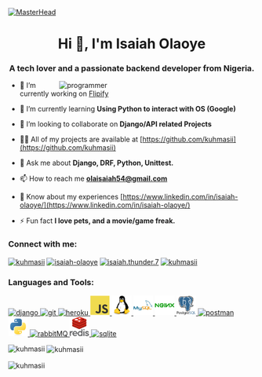 [![MasterHead](https://images.unsplash.com/photo-1592424002053-21f369ad7fdb?ixlib=rb-1.2.1&ixid=MnwxMjA3fDB8MHxwaG90by1wYWdlfHx8fGVufDB8fHx8&auto=format&fit=crop&w=1374&q=80)](https://github.com/kuhmasii)

<h1 align="center">Hi 👋, I'm Isaiah Olaoye</h1>
<h3 align="center">A tech lover and a passionate backend developer from Nigeria.</h3>
<img align='right' alt='programmer' width='400' src='https://imgs.search.brave.com/yVQR56bl2JL1wf9V9HsGZ5o17fI3XdTsgqIQW90w_cE/rs:fit:734:225:1/g:ce/aHR0cHM6Ly90c2Uz/Lm1tLmJpbmcubmV0/L3RoP2lkPU9JUC5X/ejdxMlBiU1N4blJn/MV9SMGpYeXF3SGFF/eSZwaWQ9QXBp'>

- 🔭 I’m currently working on [Flipify](https://github.com/kuhmasii/flipify-backend)

- 🌱 I’m currently learning **Using Python to interact with OS (Google)**

- 👯 I’m looking to collaborate on **Django/API related Projects**

- 👨‍💻 All of my projects are available at [https://github.com/kuhmasii](https://github.com/kuhmasii)

- 💬 Ask me about **Django, DRF, Python, Unittest.**

- 📫 How to reach me **olaisaiah54@gmail.com**

- 📄 Know about my experiences [https://www.linkedin.com/in/isaiah-olaoye/](https://www.linkedin.com/in/isaiah-olaoye/)

- ⚡ Fun fact **I love pets, and a movie/game freak.**

<h3 align="left">Connect with me:</h3>
<p align="left">
<a href="https://twitter.com/kuhmasii" target="blank"><img align="center" src="https://raw.githubusercontent.com/rahuldkjain/github-profile-readme-generator/master/src/images/icons/Social/twitter.svg" alt="kuhmasii" height="30" width="40" /></a>
<a href="https://linkedin.com/in/isaiah-olaoye" target="blank"><img align="center" src="https://raw.githubusercontent.com/rahuldkjain/github-profile-readme-generator/master/src/images/icons/Social/linked-in-alt.svg" alt="isaiah-olaoye" height="30" width="40" /></a>
<a href="https://fb.com/isaiah.thunder.7" target="blank"><img align="center" src="https://raw.githubusercontent.com/rahuldkjain/github-profile-readme-generator/master/src/images/icons/Social/facebook.svg" alt="isaiah.thunder.7" height="30" width="40" /></a>
<a href="https://instagram.com/kuhmasii" target="blank"><img align="center" src="https://raw.githubusercontent.com/rahuldkjain/github-profile-readme-generator/master/src/images/icons/Social/instagram.svg" alt="kuhmasii" height="30" width="40" /></a>
</p>

<h3 align="left">Languages and Tools:</h3>
<p align="left"> <a href="https://www.djangoproject.com/" target="_blank" rel="noreferrer"> <img src="https://icon-library.com/images/django-icon/django-icon-0.jpg" alt="django" width="40" height="40"/> </a> <a href="https://git-scm.com/" target="_blank" rel="noreferrer"> <img src="https://www.vectorlogo.zone/logos/git-scm/git-scm-icon.svg" alt="git" width="40" height="40"/> </a> <a href="https://heroku.com" target="_blank" rel="noreferrer"> <img src="https://www.vectorlogo.zone/logos/heroku/heroku-icon.svg" alt="heroku" width="40" height="40"/> </a> <a href="https://developer.mozilla.org/en-US/docs/Web/JavaScript" target="_blank" rel="noreferrer"> <img src="https://raw.githubusercontent.com/devicons/devicon/master/icons/javascript/javascript-original.svg" alt="javascript" width="40" height="40"/> </a> <a href="https://www.linux.org/" target="_blank" rel="noreferrer"> <img src="https://raw.githubusercontent.com/devicons/devicon/master/icons/linux/linux-original.svg" alt="linux" width="40" height="40"/> </a> <a href="https://www.mysql.com/" target="_blank" rel="noreferrer"> <img src="https://raw.githubusercontent.com/devicons/devicon/master/icons/mysql/mysql-original-wordmark.svg" alt="mysql" width="40" height="40"/> </a> <a href="https://www.nginx.com" target="_blank" rel="noreferrer"> <img src="https://raw.githubusercontent.com/devicons/devicon/master/icons/nginx/nginx-original.svg" alt="nginx" width="40" height="40"/> </a> <a href="https://www.postgresql.org" target="_blank" rel="noreferrer"> <img src="https://raw.githubusercontent.com/devicons/devicon/master/icons/postgresql/postgresql-original-wordmark.svg" alt="postgresql" width="40" height="40"/> </a> <a href="https://postman.com" target="_blank" rel="noreferrer"> <img src="https://www.vectorlogo.zone/logos/getpostman/getpostman-icon.svg" alt="postman" width="40" height="40"/> </a> <a href="https://www.python.org" target="_blank" rel="noreferrer"> <img src="https://raw.githubusercontent.com/devicons/devicon/master/icons/python/python-original.svg" alt="python" width="40" height="40"/> </a> <a href="https://www.rabbitmq.com" target="_blank" rel="noreferrer"> <img src="https://www.vectorlogo.zone/logos/rabbitmq/rabbitmq-icon.svg" alt="rabbitMQ" width="40" height="40"/> </a> <a href="https://redis.io" target="_blank" rel="noreferrer"> <img src="https://raw.githubusercontent.com/devicons/devicon/master/icons/redis/redis-original-wordmark.svg" alt="redis" width="40" height="40"/> </a> <a href="https://www.sqlite.org/" target="_blank" rel="noreferrer"> <img src="https://www.vectorlogo.zone/logos/sqlite/sqlite-icon.svg" alt="sqlite" width="40" height="40"/> </a> </p>

<p><img align="left" src="https://github-readme-stats.vercel.app/api/top-langs?username=kuhmasii&show_icons=true&locale=en&layout=compact" alt="kuhmasii" /></p>

<p>&nbsp;<img align="center" src="https://github-readme-stats.vercel.app/api?username=kuhmasii&show_icons=true&locale=en" alt="kuhmasii" /></p>

<p><img align="center" src="https://github-readme-streak-stats.herokuapp.com/?user=kuhmasii&" alt="kuhmasii" /></p>
